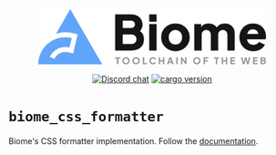 <p align="center">
	<img alt="Biome - Toolchain of the web" width="400" src="https://raw.githubusercontent.com/biomejs/resources/main/svg/slogan-light-transparent.svg"/>
</p>

<div align="center">

[![Discord chat][discord-badge]][discord-url]
[![cargo version][cargo-badge]][cargo-url]

[discord-badge]:
	https://badgen.net/discord/online-members/BypW39g6Yc?icon=discord&label=discord&color=green
[discord-url]: https://biomejs.dev/chat
[cargo-badge]: https://badgen.net/crates/v/biome_css_formatter?&color=green
[cargo-url]: https://crates.io/crates/biome_css_formatter/

</div>

# `biome_css_formatter`

Biome's CSS formatter implementation. Follow the
[documentation](https://docs.rs/biome_css_formatter/).
